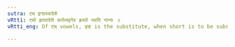 ```yaml
---
sutra: एच इग्घ्रस्वादेशे
vRtti: एचो हृस्वादेशे कर्तव्यइगेव हृस्वो भवति नान्यः ॥
vRtti_eng: Of एच् vowels, इक् is the substitute, when short is to be substituted.

---
```

